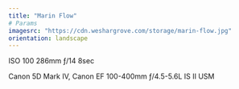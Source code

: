 ```yaml
---
title: "Marin Flow"
# Params
imagesrc: "https://cdn.weshargrove.com/storage/marin-flow.jpg"
orientation: landscape
---
```


ISO 100 286mm ƒ/14 8sec

Canon 5D Mark IV, Canon EF 100-400mm ƒ/4.5-5.6L IS II USM
